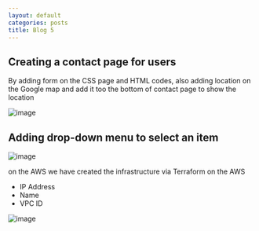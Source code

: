 ```yaml
---
layout: default
categories: posts
title: Blog 5
---
```



## Creating a contact page for users 

By adding form on the CSS page and HTML codes, also adding location on the Google map and add it too the bottom of contact page to show the location 

![image](https://user-images.githubusercontent.com/70185563/116182477-2e4b6200-a6d1-11eb-9e3b-1df0de079d1b.png)

## Adding drop-down menu to select an item 

![image](https://user-images.githubusercontent.com/70185563/116182552-53d86b80-a6d1-11eb-9092-dbf4d2bba57a.png)


on the AWS we have created the infrastructure via Terraform on the AWS 
- IP Address
- Name
- VPC ID 


![image](https://user-images.githubusercontent.com/70185563/116182710-97cb7080-a6d1-11eb-8bf6-27de47ad1cd9.png)



